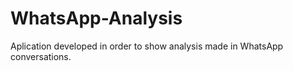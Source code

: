 # WhatsApp-Analysis

Aplication developed in order to show analysis made in WhatsApp conversations.


